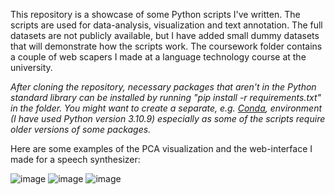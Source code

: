 This repository is a showcase of some Python scripts I've written. The scripts are used for data-analysis, visualization and text annotation. The full datasets are not publicly available, but I have added small dummy datasets that will demonstrate how the scripts work. The coursework folder contains a couple of web scapers I made at a language technology course at the university.

*After cloning the repository, necessary packages that aren't in the Python standard library can be installed by running "pip install -r requirements.txt" in the folder. You might want to create a separate, e.g. [Conda](https://conda.io/projects/conda/en/latest/user-guide/tasks/manage-environments.html), environment (I have used Python version 3.10.9) especially as some of the scripts require older versions of some packages.*

Here are some examples of the PCA visualization and the web-interface I made for a speech synthesizer:

![image](https://user-images.githubusercontent.com/77778762/234540673-46e9b953-21bd-47fc-8030-f4e9a65dbf46.png)
![image](https://user-images.githubusercontent.com/77778762/234541175-98d36170-2ea8-4570-ad80-8680cf98806a.png)
![image](https://user-images.githubusercontent.com/77778762/234562864-4a00273c-bdbd-409b-b835-ffb1019dde59.png)


